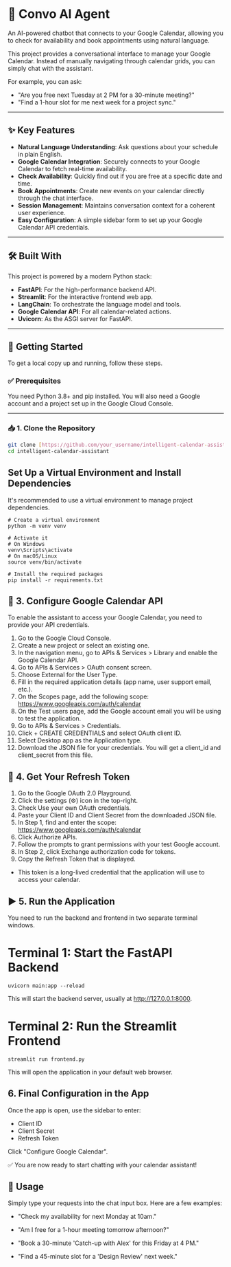 # 🧠 Convo AI Agent

An AI-powered chatbot that connects to your Google Calendar, allowing you to check for availability and book appointments using natural language.

This project provides a conversational interface to manage your Google Calendar. Instead of manually navigating through calendar grids, you can simply chat with the assistant.

For example, you can ask:
- "Are you free next Tuesday at 2 PM for a 30-minute meeting?"
- "Find a 1-hour slot for me next week for a project sync."

---

## ✨ Key Features

- **Natural Language Understanding**: Ask questions about your schedule in plain English.
- **Google Calendar Integration**: Securely connects to your Google Calendar to fetch real-time availability.
- **Check Availability**: Quickly find out if you are free at a specific date and time.
- **Book Appointments**: Create new events on your calendar directly through the chat interface.
- **Session Management**: Maintains conversation context for a coherent user experience.
- **Easy Configuration**: A simple sidebar form to set up your Google Calendar API credentials.

---

## 🛠 Built With

This project is powered by a modern Python stack:

- **FastAPI**: For the high-performance backend API.
- **Streamlit**: For the interactive frontend web app.
- **LangChain**: To orchestrate the language model and tools.
- **Google Calendar API**: For all calendar-related actions.
- **Uvicorn**: As the ASGI server for FastAPI.

---

## 🚀 Getting Started

To get a local copy up and running, follow these steps.

### ✅ Prerequisites

You need Python 3.8+ and pip installed. You will also need a Google account and a project set up in the Google Cloud Console.

---

### 📥 1. Clone the Repository

```bash
git clone [https://github.com/your_username/intelligent-calendar-assistant.git](https://github.com/your_username/intelligent-calendar-assistant.git)
cd intelligent-calendar-assistant
```

## Set Up a Virtual Environment and Install Dependencies

It's recommended to use a virtual environment to manage project dependencies.
```
# Create a virtual environment
python -m venv venv

# Activate it
# On Windows
venv\Scripts\activate
# On macOS/Linux
source venv/bin/activate

# Install the required packages
pip install -r requirements.txt
```

## 🔧 3. Configure Google Calendar API

To enable the assistant to access your Google Calendar, you need to provide your API credentials.

1. Go to the Google Cloud Console.
2. Create a new project or select an existing one.
3. In the navigation menu, go to APIs & Services > Library and enable the Google Calendar API.
4. Go to APIs & Services > OAuth consent screen.
5. Choose External for the User Type.
6. Fill in the required application details (app name, user support email, etc.).
7. On the Scopes page, add the following scope: https://www.googleapis.com/auth/calendar
8. On the Test users page, add the Google account email you will be using to test the application.
9. Go to APIs & Services > Credentials.
10. Click + CREATE CREDENTIALS and select OAuth client ID.
11. Select Desktop app as the Application type.
12. Download the JSON file for your credentials. You will get a client_id and client_secret from this file.

## 🔑 4. Get Your Refresh Token

1. Go to the Google OAuth 2.0 Playground.
2. Click the settings (⚙️) icon in the top-right.
3. Check Use your own OAuth credentials.
4. Paste your Client ID and Client Secret from the downloaded JSON file.
5. In Step 1, find and enter the scope: https://www.googleapis.com/auth/calendar
6. Click Authorize APIs.
7. Follow the prompts to grant permissions with your test Google account.
8. In Step 2, click Exchange authorization code for tokens.
9. Copy the Refresh Token that is displayed.
- This token is a long-lived credential that the application will use to access your calendar.

## ▶️ 5. Run the Application

You need to run the backend and frontend in two separate terminal windows.

# Terminal 1: Start the FastAPI Backend
```
uvicorn main:app --reload
```
This will start the backend server, usually at http://127.0.0.1:8000.

# Terminal 2: Run the Streamlit Frontend

```
streamlit run frontend.py
```
This will open the application in your default web browser.

## 6. Final Configuration in the App

Once the app is open, use the sidebar to enter:

- Client ID
- Client Secret
- Refresh Token

Click "Configure Google Calendar".

✅ You are now ready to start chatting with your calendar assistant!

## 💬 Usage
Simply type your requests into the chat input box. Here are a few examples:

- "Check my availability for next Monday at 10am."

- "Am I free for a 1-hour meeting tomorrow afternoon?"

- "Book a 30-minute 'Catch-up with Alex' for this Friday at 4 PM."

- "Find a 45-minute slot for a 'Design Review' next week."

